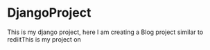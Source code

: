 # DjangoProject
This is my django project, here I am creating a Blog project similar to rediitThis is my project on 
